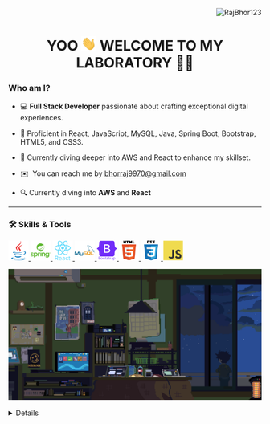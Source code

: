<p align="right"> <img src="https://komarev.com/ghpvc/?username=RajBhor123&label=PROFILE%20VIEWS&color=ee8222&style=social" alt="RajBhor123" /> </p>

<h1 align="center">YOO <img src="https://raw.githubusercontent.com/ABSphreak/ABSphreak/master/gifs/Hi.gif" width="30"> WELCOME TO MY LABORATORY 🧪✨</h1>

### Who am I?

- 💻 **Full Stack Developer** passionate about crafting exceptional digital experiences.

- 💼 Proficient in React, JavaScript, MySQL, Java, Spring Boot, Bootstrap, HTML5, and CSS3.

- 🎯 Currently diving deeper into AWS and React to enhance my skillset.

- ✉️  You can reach me by [bhorraj9970@gmail.com](mailto:bhorraj9970@gmail.com)

- 🔍 Currently diving into **AWS** and **React**

---

### 🛠️ Skills & Tools

<p align="left">
  <a href="https://www.java.com/" target="_blank" rel="noreferrer">
    <img src="https://raw.githubusercontent.com/devicons/devicon/master/icons/java/java-original.svg" alt="Java" width="40" height="40"/>
  </a>
  <a href="https://spring.io/" target="_blank" rel="noreferrer">
    <img src="https://raw.githubusercontent.com/devicons/devicon/master/icons/spring/spring-original-wordmark.svg" alt="Spring Boot" width="40" height="40"/>
  </a>
  <a href="https://reactjs.org/" target="_blank" rel="noreferrer">
    <img src="https://raw.githubusercontent.com/devicons/devicon/master/icons/react/react-original-wordmark.svg" alt="React" width="40" height="40"/>
  </a>
  <a href="https://www.mysql.com/" target="_blank" rel="noreferrer">
    <img src="https://raw.githubusercontent.com/devicons/devicon/master/icons/mysql/mysql-original-wordmark.svg" alt="MySQL" width="40" height="40"/>
  </a>
  <a href="https://getbootstrap.com/" target="_blank" rel="noreferrer">
    <img src="https://raw.githubusercontent.com/devicons/devicon/master/icons/bootstrap/bootstrap-plain-wordmark.svg" alt="Bootstrap" width="40" height="40"/>
  </a>
  <a href="https://www.w3.org/html/" target="_blank" rel="noreferrer">
    <img src="https://raw.githubusercontent.com/devicons/devicon/master/icons/html5/html5-original-wordmark.svg" alt="HTML5" width="40" height="40"/>
  </a>
  <a href="https://www.w3schools.com/css/" target="_blank" rel="noreferrer">
    <img src="https://raw.githubusercontent.com/devicons/devicon/master/icons/css3/css3-original-wordmark.svg" alt="CSS3" width="40" height="40"/>
  </a>
  <a href="https://developer.mozilla.org/en-US/docs/Web/JavaScript" target="_blank" rel="noreferrer">
    <img src="https://raw.githubusercontent.com/devicons/devicon/master/icons/javascript/javascript-original.svg" alt="JavaScript" width="40" height="40"/>
  </a>
</p>


[![MasterHead](https://raw.githubusercontent.com/rxjpatil/rxjpatil/main/github7.gif)](https://www.instagram.com/wtfrxjj?utm_source=ig_web_button_share_sheet&igsh=ZDNlZDc0MzIxNw==)

<details>
